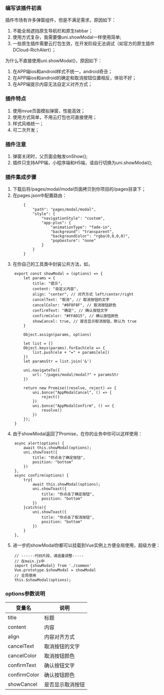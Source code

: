 ### 编写该插件初衷

插件市场有许多弹窗组件，但是不满足需求，原因如下：
1. 不能全局遮挡原生导航栏和原生tabbar；
2. 使用方式复杂，我需要像uni.showModal一样使用简单;
3. 一些原生插件需要云打包生效，在开发阶段无法调试（如官方的原生插件DCloud-RichAlert）；

为什么不直接使用uni.showModal()，原因如下：
1. 在APP端ios和android样式不统一，android奇丑；
2. 在APP端ios和android的确定和取消按钮位置相反，体验不好；
3. 在APP端提示内容无法自定义对齐方式；

### 插件特点
1. 使用nvue页面模拟弹窗，性能高效；
2. 使用方式简单，不用云打包也可直接使用；
3. 样式风格统一；
4. 可二次开发；

### 插件注意
1. 弹窗关闭时，父页面会触发onShow();
2. 插件只支持APP端，小程序端和H5端，请自行切换为uni.showModal();

### 插件集成步骤
1. 下载后将/pages/modal/modal页面拷贝到你项目的/pages目录下；
2. 在pages.json中配置路由：
```
 		{
			"path": "pages/modal/modal",
			"style": {
				"navigationStyle": "custom",
				"app-plus": {
					"animationType": "fade-in",
					"background": "transparent",
					"backgroundColor": "rgba(0,0,0,0)",
					"popGesture": "none"
				}
			}
		}
```
3. 在你自己的工具类中封装公共方法，如，
```
	export const showModal = (options) => {
		let params = {
			title: "提示",
			content: "自定义内容", 
			align: "center", // 对齐方式 left/center/right
			cancelText: "取消", // 取消按钮的文字
			cancelColor: "#8F8F8F", // 取消按钮颜色
			confirmText: "确定", // 确认按钮文字
			confirmColor: "#FFAD15", // 确认按钮颜色 
			showCancel: true, // 是否显示取消按钮，默认为 true
		}
		
		Object.assign(params, options)
		
		let list = []
		Object.keys(params).forEach(ele => {
			list.push(ele + "=" + params[ele])
		})
		let paramsStr = list.join('&')
		
		uni.navigateTo({
			url: "/pages/modal/modal?" + paramsStr
		})
		
		return new Promise((resolve, reject) => {
			uni.$once("AppModalCancel", () => {
				reject()
			})
			uni.$once("AppModalConfirm", () => {
				resolve()
			})
		});
	}
```
4. 由于showModal返回了Promise，在你的业务中你可以这样使用：
```
	async alert(options) {
		await this.showModal(options);
		uni.showToast({
			title: "你点击了确定按钮",
			position: "bottom"
		})
	},
	async confirm(options) {
		try{
			await this.showModal(options);
			uni.showToast({
				title: "你点击了确定按钮",
				position: "bottom"
			})
		}catch(e){
			uni.showToast({
				title: "你点击了取消按钮",
				position: "bottom"
			})
		}
	},
```
5. 进一步的showModal你都可以挂载到Vue实例上方便全局使用，超级方便：
```
	// ------代码片段，请适量调整-----
	// 在main.js中
	import {showModal} from './common'
	Vue.prototype.$showModal = showModal
	// 全局使用
	this.$showModal(options);
```

### options参数说明

变量名|说明
-|-|
title 			| 标题
content 		| 内容
align 			| 内容对齐方式
cancelText 		| 取消按钮的文字
cancelColor 	| 取消按钮颜色
confirmText 	| 确认按钮文字
confirmColor 	| 确认按钮颜色 
showCancel 		| 是否显示取消按钮